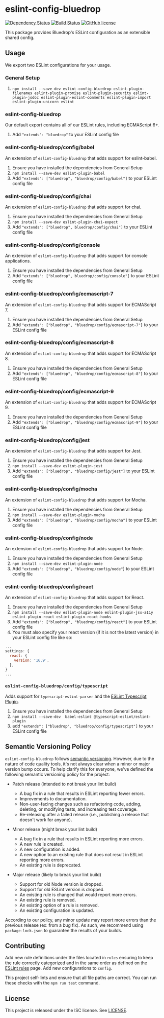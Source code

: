# eslint-config-bluedrop

[![Dependency Status](https://david-dm.org/CoursePark/eslint-config-bluedrop.svg)](https://david-dm.org/CoursePark/eslint-config-bluedrop)
[![Build Status](https://travis-ci.org/CoursePark/eslint-config-bluedrop.svg?branch=master)](https://travis-ci.org/CoursePark/eslint-config-bluedrop)
[![GitHub license](https://img.shields.io/badge/license-ISC-blue.svg)](https://raw.githubusercontent.com/CoursePark/eslint-config-bluedrop/master/LICENSE)

This package provides Bluedrop's ESLint configuration as an extensible shared config.

## Usage

We export two ESLint configurations for your usage.

### General Setup

1. `npm install --save-dev eslint-config-bluedrop eslint-plugin-filenames eslint-plugin-promise eslint-plugin-security eslint-plugin-jsdoc eslint-plugin-eslint-comments eslint-plugin-import eslint-plugin-unicorn eslint`

### eslint-config-bluedrop

Our default export contains all of our ESLint rules, including ECMAScript 6+.

1. Add `"extends": "bluedrop"` to your ESLint config file

### eslint-config-bluedrop/config/babel

An extension of `eslint-config-bluedrop` that adds support for eslint-babel.

1. Ensure you have installed the dependencies from General Setup
1. `npm install --save-dev eslint-plugin-babel`
1. Add `"extends": ["bluedrop", "bluedrop/config/babel"]` to your ESLint config file

### eslint-config-bluedrop/config/chai

An extension of `eslint-config-bluedrop` that adds support for chai.

1. Ensure you have installed the dependencies from General Setup
1. `npm install --save-dev eslint-plugin-chai-expect`
1. Add `"extends": ["bluedrop", bluedrop/config/chai"]` to your ESLint config file

### eslint-config-bluedrop/config/console

An extension of `eslint-config-bluedrop` that adds support for console applications.

1. Ensure you have installed the dependencies from General Setup
1. Add `"extends": ["bluedrop", bluedrop/config/console"]` to your ESLint config file

### eslint-config-bluedrop/config/ecmascript-7

An extension of `eslint-config-bluedrop` that adds support for ECMAScript 7.

1. Ensure you have installed the dependencies from General Setup
1. Add `"extends": ["bluedrop", "bluedrop/config/ecmascript-7"]` to your ESLint config file

### eslint-config-bluedrop/config/ecmascript-8

An extension of `eslint-config-bluedrop` that adds support for ECMAScript 8.

1. Ensure you have installed the dependencies from General Setup
1. Add `"extends": ["bluedrop", "bluedrop/config/ecmascript-8"]` to your ESLint config file

### eslint-config-bluedrop/config/ecmascript-9

An extension of `eslint-config-bluedrop` that adds support for ECMAScript 9.

1. Ensure you have installed the dependencies from General Setup
1. Add `"extends": ["bluedrop", "bluedrop/config/ecmascript-9"]` to your ESLint config file

### eslint-config-bluedrop/config/jest

An extension of `eslint-config-bluedrop` that adds support for Jest.

1. Ensure you have installed the dependencies from General Setup
1. `npm install --save-dev eslint-plugin-jest`
1. Add `"extends": ["bluedrop", "bluedrop/config/jest"]` to your ESLint config file

### eslint-config-bluedrop/config/mocha

An extension of `eslint-config-bluedrop` that adds support for Mocha.

1. Ensure you have installed the dependencies from General Setup
1. `npm install --save-dev eslint-plugin-mocha`
1. Add `"extends": ["bluedrop", "bluedrop/config/mocha"]` to your ESLint config file

### eslint-config-bluedrop/config/node

An extension of `eslint-config-bluedrop` that adds support for Node.

1. Ensure you have installed the dependencies from General Setup
1. `npm install --save-dev eslint-plugin-node`
1. Add `"extends": ["bluedrop", "bluedrop/config/node"`] to your ESLint config file

### eslint-config-bluedrop/config/react

An extension of `eslint-config-bluedrop` that adds support for React.

1. Ensure you have installed the dependencies from General Setup
1. `npm install --save-dev eslint-plugin-node eslint-plugin-jsx-a11y eslint-plugin-react eslint-plugin-react-hooks`
1. Add `"extends": ["bluedrop", "bluedrop/config/react"]` to your ESLint config file
1. You must also specify your react version (if it is not the latest version) in your ESLint config file like so:

```javascript
...
settings: {
  react: {
    version: '16.9',
  },
}
...
```

### `eslint-config-bluedrop/config/typescript`

Adds support for `typescript-eslint-parser` and the [ESLint Typescript Plugin][@typescript-eslint/eslint-plugin].

1. Ensure you have installed the dependencies from General Setup
1. `npm install --save-dev  babel-eslint @typescript-eslint/eslint-plugin`
1. add `"extends": ["bluedrop", "bluedrop/config/typescript"]` to your ESLint config file

## Semantic Versioning Policy

`eslint-config-bluedrop` follows [semantic versioning](https://semver.org). However, due to the nature of code quality
tools, it's not always clear when a minor or major version bump occurs. To help clarify this for everyone, we've
defined the following semantic versioning policy for the project:

* Patch release (intended to not break your lint build)
    * A bug fix in a rule that results in ESLint reporting fewer errors.
    * Improvements to documentation.
    * Non-user-facing changes such as refactoring code, adding, deleting, or modifying tests, and increasing test
      coverage.
    * Re-releasing after a failed release (i.e., publishing a release that doesn't work for anyone).

* Minor release (might break your lint build)
    * A bug fix in a rule that results in ESLint reporting more errors.
    * A new rule is created.
    * A new configuration is added.
    * A new option to an existing rule that does not result in ESLint reporting more errors.
    * An existing rule is deprecated.

* Major release (likely to break your lint build)
    * Support for old Node version is dropped.
    * Support for old ESLint version is dropped.
    * An existing rule is changed that would report more errors.
    * An existing rule is removed.
    * An existing option of a rule is removed.
    * An existing configuration is updated.

According to our policy, any minor update may report more errors than the previous release (ex: from a bug fix). As
such, we recommend using `package-lock.json` to guarantee the results of your builds.

## Contributing

Add new rule definitions under the files located in `rules` ensuring to keep the rule correctly categorized and in the
same order as defined on the [ESLint rules](http://eslint.org/docs/rules/) page. Add new configurations to `config`.

This project self-lints and ensure that all file paths are correct. You can run these checks with the `npm run test`
command.

## License

This project is released under the ISC license. See [LICENSE](LICENSE).

[@typescript-eslint/eslint-plugin]:https://github.com/typescript-eslint/typescript-eslint/tree/master/packages/eslint-plugin
